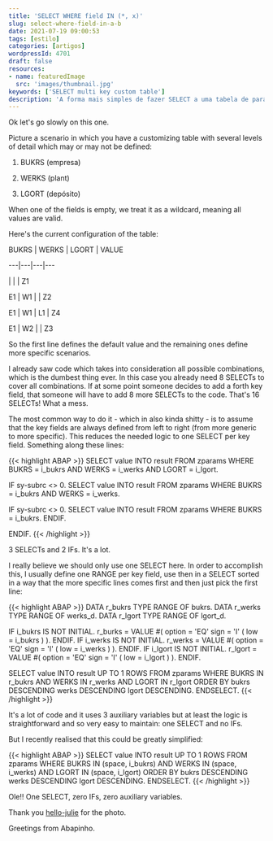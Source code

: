 ```yaml
---
title: 'SELECT WHERE field IN (*, x)'
slug: select-where-field-in-a-b
date: 2021-07-19 09:00:53
tags: [estilo]
categories: [artigos]
wordpressId: 4701
draft: false
resources:
- name: featuredImage
  src: 'images/thumbnail.jpg'
keywords: ['SELECT multi key custom table']
description: 'A forma mais simples de fazer SELECT a uma tabela de parametrização com vários níveis de detalhe contemplando wildcards.'
---
```

Ok let's go slowly on this one.

Picture a scenario in which you have a customizing table with several levels of detail which may or may not be defined:

  1. BUKRS (empresa)

  2. WERKS (plant)

  3. LGORT (depósito)

When one of the fields is empty, we treat it as a wildcard, meaning all values are valid.

<!--more-->

Here's the current configuration of the table:

BUKRS
| WERKS
| LGORT
| VALUE

---|---|---|---

|
|
| Z1

E1
| W1
|
| Z2

E1
| W1
| L1
| Z4

E1
| W2
|
| Z3

So the first line defines the default value and the remaining ones define more specific scenarios.

I already saw code which takes into consideration all possible combinations, which is the dumbest thing ever. In this case you already need 8 SELECTs to cover all combinations. If at some point someone decides to add a forth key field, that someone will have to add 8 more SELECTs to the code. That's 16 SELECTs! What a mess.

The most common way to do it - which in also kinda shitty - is to assume that the key fields are always defined from left to right (from more generic to more specific). This reduces the needed logic to one SELECT per key field. Something along these lines:


{{< highlight ABAP >}}
SELECT value INTO result
FROM zparams
WHERE BUKRS = i_bukrs
  AND WERKS = i_werks
  AND LGORT = i_lgort.

IF sy-subrc <> 0.
  SELECT value INTO result
  FROM zparams
  WHERE BUKRS = i_bukrs
    AND WERKS = i_werks.

  IF sy-subrc <> 0.
    SELECT value INTO result
    FROM zparams
    WHERE BUKRS = i_bukrs.
  ENDIF.

ENDIF.
{{< /highlight >}}

3 SELECTs and 2 IFs. It's a lot.

I really believe we should only use one SELECT here. In order to accomplish this, I usually define one RANGE per key field, use then in a SELECT sorted in a way that the more specific lines comes first and then just pick the first line:


{{< highlight ABAP >}}
DATA r_bukrs TYPE RANGE OF bukrs.
DATA r_werks TYPE RANGE OF werks_d.
DATA r_lgort TYPE RANGE OF lgort_d.

IF i_bukrs IS NOT INITIAL.
  r_burks = VALUE #( option = 'EQ' sign = 'I' ( low = i_bukrs ) ).
ENDIF.
IF i_werks IS NOT INITIAL.
  r_werks = VALUE #( option = 'EQ' sign = 'I' ( low = i_werks ) ).
ENDIF.
IF i_lgort IS NOT INITIAL.
  r_lgort = VALUE #( option = 'EQ' sign = 'I' ( low = i_lgort ) ).
ENDIF.

SELECT value INTO result
UP TO 1 ROWS
FROM zparams
WHERE BUKRS IN r_bukrs
  AND WERKS IN r_werks
  AND LGORT IN r_lgort
ORDER BY bukrs DESCENDING werks DESCENDING lgort DESCENDING.
ENDSELECT.
{{< /highlight >}}

It's a lot of code and it uses 3 auxiliary variables but at least the logic is straightforward and so very easy to maintain: one SELECT and no IFs.

But I recently realised that this could be greatly simplified:


{{< highlight ABAP >}}
SELECT value INTO result
UP TO 1 ROWS
FROM zparams
WHERE BUKRS IN (space, i_bukrs)
  AND WERKS IN (space, i_werks)
  AND LGORT IN (space, i_lgort)
ORDER BY bukrs DESCENDING werks DESCENDING lgort DESCENDING.
ENDSELECT.
{{< /highlight >}}

Ole!! One SELECT, zero IFs, zero auxiliary variables.

Thank you [hello-julie][1] for the photo.

Greetings from Abapinho.

   [1]: https://visualhunt.co/a6/9d50a0f7
